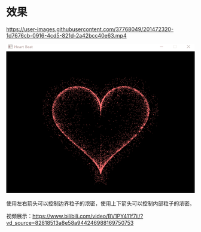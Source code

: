 # 效果

https://user-images.githubusercontent.com/37768049/201472320-1d7676cb-0916-4cd5-821d-2a42bcc40e63.mp4

![show](images/showcase.gif)

使用左右箭头可以控制边界粒子的浓密，使用上下箭头可以控制内部粒子的浓密。

视频展示：https://www.bilibili.com/video/BV1PY411f7ii/?vd_source=82818513a8e58a944246988169750753
